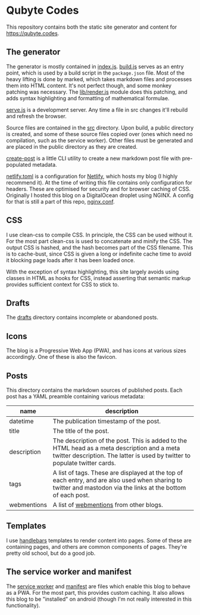 # Qubyte Codes

This repository contains both the static site generator and content for
https://qubyte.codes.

## The generator

The generator is mostly contained in [index.js](./index.js).
[build.js](./build.js) serves as an entry point, which is used by a build script
in the `package.json` file. Most of the heavy lifting is done by marked, which
takes markdown files and processes them into HTML content. It's not perfect
though, and some monkey patching was necessary. The
[lib/render.js](./lib/render.js) module does this patching, and adds syntax
highlighting and formatting of mathematical formulae.

[serve.js](./serve.js) is a development server. Any time a file in src changes
it'll rebuild and refresh the browser.

Source files are contained in the [src](./src) directory. Upon build, a public
directory is created, and some of these source files copied over (ones which
need no compilation, such as the service worker). Other files must be generated
and are placed in the public directory as they are created.

[create-post](./create-post) is a little CLI utility to create a new markdown
post file with pre-populated metadata.

[netlify.toml](./netlify.toml) is a configuration for
[Netlify](https://www.netlify.com/), which hosts my blog (I highly recommend
it). At the time of writing this file contains only configuration for headers.
These are optimised for security and for browser caching of CSS. Originally I
hosted this blog on a DigitalOcean droplet using NGINX. A config for that is
still a part of this repo, [nginx.conf](./nginx.conf).

## CSS

I use clean-css to compile CSS. In principle, the CSS can be used without it.
For the most part clean-css is used to concatenate and minify the CSS. The
output CSS is hashed, and the hash becomes part of the CSS filename. This is
to cache-bust, since CSS is given a long or indefinite cache time to avoid it
blocking page loads after it has been loaded once.

With the exception of syntax highlighting, this site largely avoids using
classes in HTML as hooks for CSS, instead asserting that semantic markup
provides sufficient context for CSS to stick to.

## Drafts

The [drafts](./src/drafts) directory contains incomplete or abandoned posts.

## Icons

The blog is a Progressive Web App (PWA), and has icons at various sizes
accordingly. One of these is also the favicon.

## Posts

This directory contains the markdown sources of published posts. Each post has
a YAML preamble containing various metadata:

| name | description |
| ---- | ----------- |
| datetime | The publication timestamp of the post. |
| title | The title of the post. |
| description | The description of the post. This is added to the HTML head as a meta description and a meta twitter description. The latter is used by twitter to populate twitter cards. |
| tags | A list of tags. These are displayed at the top of each entry, and are also used when sharing to twitter and mastodon via the links at the bottom of each post. |
| webmentions | A list of [webmentions](https://indieweb.org/Webmention) from other blogs. |

## Templates

I use [handlebars](https://handlebarsjs.com/) templates to render content into
pages. Some of these are containing pages, and others are common components of
pages. They're pretty old school, but do a good job.

## The service worker and manifest

The [service worker](./src/sw.js) and [manifest](./src/manifest) are files which
enable this blog to behave as a PWA. For the most part, this provides custom
caching. It also allows this blog to be "installed" on android (though I'm not
really interested in this functionality).
